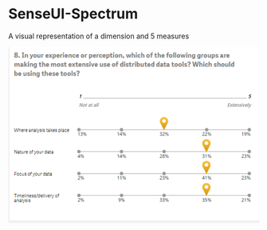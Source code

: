 # SenseUI-Spectrum

A visual representation of a dimension and 5 measures

![SenseUI - Bar Chart](/preview.png?raw=true "SenseUI - Bar Chart")

